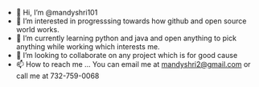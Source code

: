 - 👋 Hi, I’m @mandyshri101
- 👀 I’m interested in progresssing towards how github and open source world works.
- 🌱 I’m currently learning python and java and open anything to pick anything while working which interests me.
- 💞️ I’m looking to collaborate on any project which is for good cause
- 📫 How to reach me ... You can email me at mandyshri2@gmail.com or call me at 732-759-0068

<!---
mandyshri101/mandyshri101 is a ✨ special ✨ repository because its `README.md` (this file) appears on your GitHub profile.
You can click the Preview link to take a look at your changes.
--->
